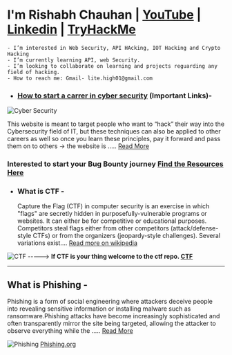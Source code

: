 # I'm Rishabh Chauhan | [YouTube](https://www.youtube.com/channel/UCTv6ugLHfUNh8VMpyKTP11w) | [Linkedin](https://www.linkedin.com/in/rishabh-chauhan-a84b51127/) | [TryHackMe](https://tryhackme.com/p/a.failure)
    - I’m interested in Web Security, API HAcking, IOT Hacking and Crypto Hacking
    - I’m currently learning API, web Security.
    - I’m looking to collaborate on learning and projects reguarding any field of hacking.
    - How to reach me: Gmail- lite.high01@gmail.com


* ### [How to start a carrer in cyber security](https://www.cyberhuntingguide.net/) (Important Links)- 
![Cyber Security](https://www.cyberhuntingguide.net/uploads/1/3/6/6/136612955/how-to-start-a-cybersecurity-career_orig.png)

This website is meant to target people who want to “hack” their way into the Cybersecurity field of IT, but these techniques can also be applied to other careers as well so once you learn these principles, pay it forward and pass them on to others -> the website is ..... [Read More](https://www.cyberhuntingguide.net/)

### Interested to start your Bug Bounty journey [Find the Resources Here](https://github.com/a-fai1ur3/Resources-for-Beginner-Bug-Bounty-Hunters)

* ### What is CTF - 
    Capture the Flag (CTF) in computer security is an exercise in which "flags" are secretly hidden in purposefully-vulnerable programs or websites. It can either be for competitive or educational purposes. Competitors steal flags either from other competitors (attack/defense-style CTFs) or from the organizers (jeopardy-style challenges). Several variations exist.... [Read more on wikipedia](https://en.wikipedia.org/wiki/Capture_the_flag_(cybersecurity))

![CTF](https://external-content.duckduckgo.com/iu/?u=https%3A%2F%2Ftse2.explicit.bing.net%2Fth%3Fid%3DOIP.y3tAC6jBwbAZ3D7uY2-lGgHaE8%26pid%3DApi&f=1&ipt=9edf570a61eb5042cdc513669cb8f3f8cf31d1654730a33b7f9d21d055596891&ipo=images) -----> **If CTF is your thing welcome to the ctf repo. [CTF](https://github.com/a-fai1ur3/CTFs)**

--- 

## What is Phishing - 
Phishing is a form of social engineering where attackers deceive people into revealing sensitive information or installing malware such as ransomware.Phishing attacks have become increasingly sophisticated and often transparently mirror the site being targeted, allowing the attacker to observe everything while the .....  [Read More](https://github.com/a-fai1ur3/Case-Study-And-Attack-Techniques/blob/main/Phishing.md)

![Phishing](https://www.phishing.org/hs-fs/hubfs/Phishing/phishing-macboat.jpg?width=300&name=phishing-macboat.jpg)  [Phishing.org](https://www.phishing.org/what-is-phishing)








<!---
a-fai1ur3/a-fai1ur3 is a ✨ special ✨ repository because its `README.md` (this file) appears on your GitHub profile.
You can click the Preview link to take a look at your changes.
--->

